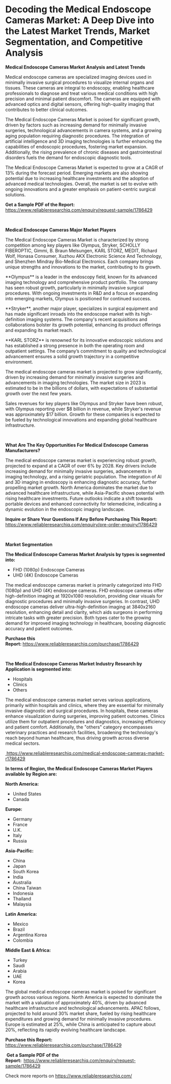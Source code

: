 <p><h1>Decoding the Medical Endoscope Cameras Market: A Deep Dive into the Latest Market Trends, Market Segmentation, and Competitive Analysis</h1></p><p><strong>Medical Endoscope Cameras Market Analysis and Latest Trends</strong></p>
<p><p>Medical endoscope cameras are specialized imaging devices used in minimally invasive surgical procedures to visualize internal organs and tissues. These cameras are integral to endoscopy, enabling healthcare professionals to diagnose and treat various medical conditions with high precision and minimal patient discomfort. The cameras are equipped with advanced optics and digital sensors, offering high-quality imaging that contributes to better clinical outcomes.</p><p>The Medical Endoscope Cameras Market is poised for significant growth, driven by factors such as increasing demand for minimally invasive surgeries, technological advancements in camera systems, and a growing aging population requiring diagnostic procedures. The integration of artificial intelligence and 3D imaging technologies is further enhancing the capabilities of endoscopic procedures, fostering market expansion. Additionally, the rising prevalence of chronic diseases and gastrointestinal disorders fuels the demand for endoscopic diagnostic tools.</p><p>The Medical Endoscope Cameras Market is expected to grow at a CAGR of 13% during the forecast period. Emerging markets are also showing potential due to increasing healthcare investments and the adoption of advanced medical technologies. Overall, the market is set to evolve with ongoing innovations and a greater emphasis on patient-centric surgical solutions.</p></p>
<p><strong>Get a Sample PDF of the Report:&nbsp;</strong> <a href="https://www.reliableresearchiq.com/enquiry/request-sample/1786429?utm_campaign=3567&utm_medium=2&utm_source=Github&utm_content=ia&utm_term=25032025&utm_id=medical-endoscope-cameras">https://www.reliableresearchiq.com/enquiry/request-sample/1786429</a></p>
<p>&nbsp;</p>
<p><strong>Medical Endoscope Cameras Major Market Players</strong></p>
<p><p>The Medical Endoscope Cameras Market is characterized by strong competition among key players like Olympus, Stryker, SCHOLLY FIBEROPTIC, Gimmi, B. Braun Melsungen, KARL STORZ, MEDIT, Richard Wolf, Honasa Consumer, Xuzhou AKX Electronic Science And Technology, and Shenzhen Mindray Bio-Medical Electronics. Each company brings unique strengths and innovations to the market, contributing to its growth.</p><p>**Olympus** is a leader in the endoscopy field, known for its advanced imaging technology and comprehensive product portfolio. The company has seen robust growth, particularly in minimally invasive surgical procedures. With ongoing investments in R&D and a focus on expanding into emerging markets, Olympus is positioned for continued success.</p><p>**Stryker**, another major player, specializes in surgical equipment and has made significant inroads into the endoscope market with its high-definition imaging systems. The company's recent acquisitions and collaborations bolster its growth potential, enhancing its product offerings and expanding its market reach.</p><p>**KARL STORZ** is renowned for its innovative endoscopic solutions and has established a strong presence in both the operating room and outpatient settings. The company’s commitment to quality and technological advancement ensures a solid growth trajectory in a competitive environment.</p><p>The medical endoscope cameras market is projected to grow significantly, driven by increasing demand for minimally invasive surgeries and advancements in imaging technologies. The market size in 2023 is estimated to be in the billions of dollars, with expectations of substantial growth over the next few years.</p><p>Sales revenues for key players like Olympus and Stryker have been robust, with Olympus reporting over $8 billion in revenue, while Stryker's revenue was approximately $17 billion. Growth for these companies is expected to be fueled by technological innovations and expanding global healthcare infrastructure.</p></p>
<p>&nbsp;</p>
<p><strong>What Are The Key Opportunities For Medical Endoscope Cameras Manufacturers?</strong></p>
<p><p>The medical endoscope cameras market is experiencing robust growth, projected to expand at a CAGR of over 6% by 2028. Key drivers include increasing demand for minimally invasive surgeries, advancements in imaging technology, and a rising geriatric population. The integration of AI and 3D imaging in endoscopy is enhancing diagnostic accuracy, further propelling market growth. North America dominates the market due to advanced healthcare infrastructure, while Asia-Pacific shows potential with rising healthcare investments. Future outlooks indicate a shift towards portable devices and enhanced connectivity for telemedicine, indicating a dynamic evolution in the endoscopic imaging landscape.</p></p>
<p><strong>Inquire or Share Your Questions If Any Before Purchasing This Report:</strong> <a href="https://www.reliableresearchiq.com/enquiry/pre-order-enquiry/1786429?utm_campaign=3567&utm_medium=2&utm_source=Github&utm_content=ia&utm_term=25032025&utm_id=medical-endoscope-cameras">https://www.reliableresearchiq.com/enquiry/pre-order-enquiry/1786429</a></p>
<p>&nbsp;</p>
<p><strong>Market Segmentation</strong></p>
<p><strong>The Medical Endoscope Cameras Market Analysis by types is segmented into:</strong></p>
<p><ul><li>FHD (1080p) Endoscope Cameras</li><li>UHD (4K) Endoscope Cameras</li></ul></p>
<p><p>The medical endoscope cameras market is primarily categorized into FHD (1080p) and UHD (4K) endoscope cameras. FHD endoscope cameras offer high-definition imaging at 1920x1080 resolution, providing clear visuals for diagnostic procedures and minimally invasive surgeries. In contrast, UHD endoscope cameras deliver ultra-high-definition imaging at 3840x2160 resolution, enhancing detail and clarity, which aids surgeons in performing intricate tasks with greater precision. Both types cater to the growing demand for improved imaging technology in healthcare, boosting diagnostic accuracy and patient outcomes.</p></p>
<p><strong>Purchase this Report:&nbsp;</strong><a href="https://www.reliableresearchiq.com/purchase/1786429?utm_campaign=3567&utm_medium=2&utm_source=Github&utm_content=ia&utm_term=25032025&utm_id=medical-endoscope-cameras">https://www.reliableresearchiq.com/purchase/1786429</a></p>
<p>&nbsp;</p>
<p><strong>The Medical Endoscope Cameras Market Industry Research by Application is segmented into:</strong></p>
<p><ul><li>Hospitals</li><li>Clinics</li><li>Others</li></ul></p>
<p><p>The medical endoscope cameras market serves various applications, primarily within hospitals and clinics, where they are essential for minimally invasive diagnostic and surgical procedures. In hospitals, these cameras enhance visualization during surgeries, improving patient outcomes. Clinics utilize them for outpatient procedures and diagnostics, increasing efficiency and patient comfort. Additionally, the "others" category encompasses veterinary practices and research facilities, broadening the technology's reach beyond human healthcare, thus driving growth across diverse medical sectors.</p></p>
<p><a href="https://www.reliableresearchiq.com/medical-endoscope-cameras-market-r1786429?utm_campaign=3567&utm_medium=2&utm_source=Github&utm_content=ia&utm_term=25032025&utm_id=medical-endoscope-cameras">&nbsp;https://www.reliableresearchiq.com/medical-endoscope-cameras-market-r1786429</a></p>
<p><strong>In terms of Region, the Medical Endoscope Cameras Market Players available by Region are:</strong></p>
<p>
    <p> <strong> North America: </strong>
        <ul>
            <li>United States</li>
            <li>Canada</li>
        </ul>
        </p> 
    <p> <strong> Europe: </strong>
        <ul>
            <li>Germany</li>
            <li>France</li>
            <li>U.K.</li>
            <li>Italy</li>
            <li>Russia</li>
        </ul>
        </p> 
    <p> <strong> Asia-Pacific: </strong>
        <ul>
            <li>China</li>
            <li>Japan</li>
            <li>South Korea</li>
            <li>India</li>
            <li>Australia</li>
            <li>China Taiwan</li>
            <li>Indonesia</li>
            <li>Thailand</li>
            <li>Malaysia</li>
        </ul>
        </p> 
    <p> <strong> Latin America: </strong>
        <ul>
            <li>Mexico</li>
            <li>Brazil</li>
            <li>Argentina Korea</li>
            <li>Colombia</li>
        </ul>
        </p> 
    <p> <strong> Middle East & Africa: </strong>
        <ul>
            <li>Turkey</li>
            <li>Saudi</li>
            <li>Arabia</li>
            <li>UAE</li>
            <li>Korea</li>
        </ul>
    </p>
    </p>
<p><p>The global medical endoscope cameras market is poised for significant growth across various regions. North America is expected to dominate the market with a valuation of approximately 40%, driven by advanced healthcare infrastructure and technological advancements. APAC follows, projected to hold around 30% market share, fueled by rising healthcare expenditures and growing demand for minimally invasive procedures. Europe is estimated at 25%, while China is anticipated to capture about 20%, reflecting its rapidly evolving healthcare landscape.</p></p>
<p><strong>Purchase this Report: </strong><a href="https://www.reliableresearchiq.com/purchase/1786429?utm_campaign=3567&utm_medium=2&utm_source=Github&utm_content=ia&utm_term=25032025&utm_id=medical-endoscope-cameras">https://www.reliableresearchiq.com/purchase/1786429</a></p>
<p>&nbsp;<strong>Get a Sample PDF of the Report:&nbsp;&nbsp;</strong><a href="https://www.reliableresearchiq.com/enquiry/request-sample/1786429?utm_campaign=3567&utm_medium=2&utm_source=Github&utm_content=ia&utm_term=25032025&utm_id=medical-endoscope-cameras">https://www.reliableresearchiq.com/enquiry/request-sample/1786429</a></p>
<p><strong></strong></p>
<p>Check more reports on <a href="https://www.reliableresearchiq.com/?utm_campaign=3567&utm_medium=2&utm_source=Github&utm_content=ia&utm_term=25032025&utm_id=medical-endoscope-cameras">https://www.reliableresearchiq.com/</a></p>